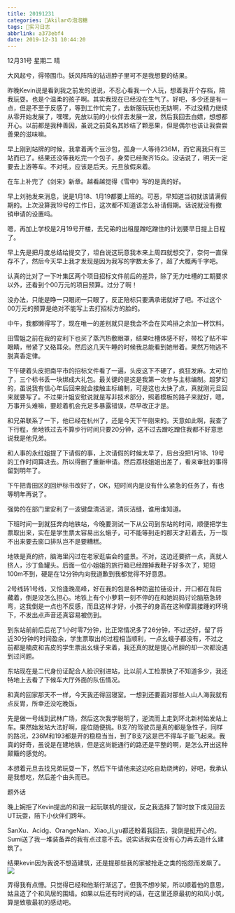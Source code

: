 ```yaml
---
title: 20191231
categories: 🍬Akilarの泡泡糖
tags: 💼实习日志
abbrlink: a373ebf4
date: 2019-12-31 10:44:20
---
```

12月31号 星期二 晴

大风起兮，得带围巾。妖风阵阵的钻进脖子里可不是我想要的结果。

昨晚Kevin说是看到我之前发的说说，不忍心看我一个人玩，想着我开个存档，陪我玩耍。也是个温柔的孩子啊。其实我现在已经没在生气了。好吧，多少还是有一点，但是不至于反感了，等到工作忙完了，去新服玩玩也无妨啊，不过没精力继续从零开始发展了，嘿嘿，先放以前的小伙伴去发展一波，然后我回去白嫖，想想都开心。以前都是我种善因，虽说之前莫名其妙结了颗恶果，但是偶尔也该让我尝尝善果的滋味嘛。

早上刚到站牌的时候，我拿着两个豆沙包，孤身一人等待236M，而它离我只有三站而已了。结果还没等我吃完一个包子，身旁已经聚齐15众。没话说了，明天一定要去上游等车。不对吼，应该是后天。元旦放假来着。

在车上补完了《剑来》新章。越看越觉得《雪中》写的是真的好。

早上刘驰发来消息，说是1月18、1月19都要上班的。可恶，早知道当初就该请满假期的。上次没算我19号的工作日，这次都不知道该怎么补请假期。话说就没有撤销申请的设置吗。

嗯，再加上学校是2月19号开楼，去兄弟的出租屋蹭吃蹭住的计划要早日提上日程了。

早上先是把月度总结给提交了，坦白说这玩意我本来上周四就想交了，奈何一直保存不了，然后今天早上我才发现是因为我写的字数太多了，超了大概两千字吧。

认真的比对了一下叶集区两个项目招标文件前后的差异，除了无力吐槽的工期要求以外，还看到个00万元的项目预算。过分了啊！

没办法，只能是睁一只眼闭一只眼了，反正陪标只要满承诺就好了吧。不过这个00万元的预算是绝对不能写上去打招标方的脸的。

中午，我都懒得写了，现在唯一的差别就只是我会不会在买鸡排之余加一杯饮料。

田雪姐之前在我的安利下也买了蒸汽热敷眼罩，结果吐槽体感不好，带松了贴不牢眼睛，带紧了又硌耳朵。然后这几天午睡的时候我总能看到她带着。果然万物逃不脱真香定律。

下午硬着头皮把南平市的招标文件看了一遍，头皮这下不硬了，疯狂发麻。太可怕了，三个标书丢一块绑成大礼包。最关键的是这是我第一次参与主标编制。超梦幻的，虽说我有信心年后回来就会接触主标编制，可是这也太快了点，真就刚元旦回来就要写了。不过果汁姐安慰说就是写非技术部分，照着模板的路子来就好，嗯，万事开头难嘛，要趁着机会充足多暴露错误，尽早改正才是。

和兄弟联系了一下，他已经在杭州了，还是今天下午刚来的。天意如此啊，我查了下行程，坐地铁过去不算步行时间只要20分钟，这不过去蹭吃蹭住我都不好意思说我是他兄弟。

和人事的永红姐提了下请假的事，上次请假的时候太早了，后台没把1月18、19号的工作时间算进去。所以得删了重新申请。然后荔枝姐姐出差了，看来审批的事得留到明年了。

下午把青田区的回炉标书改好了，OK，短时间内是没有什么紧急的任务了，有也等明年再说了。

强势的在部门里安利了一波键盘清洁泥，清灰洁缝，谁用谁知道。

下班时间一到就狂奔向地铁站，今晚要测试一下从公司到东站的时间，顺便把学生票取出来，实在是学生票太容易出幺蛾子，可不能等到走的那天才赶着去，万一取不出来要去窗口排队岂不是要糟糕。

地铁是真的挤，脑海里闪过在老家逛庙会的盛景。不对，这边还要挤一点，真就人挤人，沙丁鱼罐头。后面一位小姐姐的旅行箱已经蹭掉我鞋子好多次了，短短100m不到，硬是在12分钟内向我道歉到我都觉得不好意思。

2号线转1号线，又恰逢晚高峰，好在我的包是各种防盗拉链设计，开口都在背后藏着，倒是没怎么担心。地铁上有个小萝莉一刻不停的在和她妈妈讨论脑筋急转弯，这我倒是一点也不反感，而且这样才好，小孩子的身高在这种摩肩接踵的环境下，不发出点声音还真容易被伤到。

到东站前前后后花了1小时零7分钟，比正常情况多了26分钟，不过还好，留了将近30分钟的时间盈余，学生票取出的过程相当顺利，一点幺蛾子都没有，不过之前都是楠皮和吉皮的学生票出幺蛾子来着，我还真的就是提心吊胆的却一次都没遇到过问题。

东站现在是二代身份证配合人脸识别进站，比以前人工检票快了不知道多少，我还特地上去看了下候车大厅外面的队伍情况。

和真的回家那天不一样，今天我还得回寝室。一想到还要面对那些人山人海我就有点反胃，所幸还没吃晚饭。

先是做一号线到武林广场，然后这次我学聪明了，逆流而上走到环北新村始发站上车。果然始发站大法好啊，座位随便挑。B支7的驾驶员是真的都是急性子，同样的路况，236M和193都是开的稳稳当当，到了B支7这是巴不得车子能飞起来。我真的好奇，虽说是在建地铁，但是这尚能通行的路还是平整的啊，是怎么开出这种颠簸的感觉的。

本想着元旦去找兄弟玩耍一下，然后下午请他来这边吃自助烧烤的，好吧，我承认是我想吃，然后差个由头而已。

题外话

晚上婉拒了Kevin提出的和我一起玩联机的提议，反之我选择了暂时放下成见回去UT玩耍，陪下小伙伴们跨年。

SanXu、Acidg、OrangeNan、Xiao_li_yu都还盼着我回去，我倒是挺开心的。Sumi送了我一堆装备弄的我有点过意不去。说实话我实在没有心力再去造什么建筑了。

结果kevin因为我说不想造建筑，还是提那些我的家被抢走之类的抱怨而发飙了。
![](https://akilar-1259097125.cos.ap-shanghai.myqcloud.com/20191231/20200102085737241.png)

弄得我有点懵。只觉得已经和他渐行渐远了。但我不想吵架，所以顺着他的意思，姑且造了个和风居的围墙。如果以后还有时间的话，在这里还原最初的和风小筑，算是致敬最初的感动吧。
